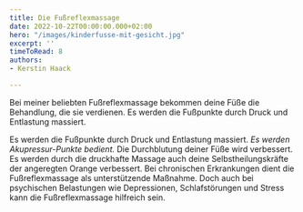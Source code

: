 ```yaml
---
title: Die Fußreflexmassage
date: 2022-10-22T00:00:00.000+02:00
hero: "/images/kinderfusse-mit-gesicht.jpg"
excerpt: ''
timeToRead: 8
authors:
- Kerstin Haack

---
```

Bei meiner beliebten Fußreflexmassage bekommen deine Füße die Behandlung, die sie verdienen. Es werden die Fußpunkte durch Druck und Entlastung massiert.

Es werden die Fußpunkte durch Druck und Entlastung massiert. _Es werden Akupressur-Punkte bedient._ Die Durchblutung deiner Füße wird verbessert. Es werden durch die druckhafte Massage auch deine Selbstheilungskräfte der angeregten Orange verbessert. Bei chronischen Erkrankungen dient die Fußreflexmassage als unterstützende Maßnahme. Doch auch bei psychischen Belastungen wie Depressionen, Schlafstörungen und Stress kann die Fußreflexmassage hilfreich sein. 